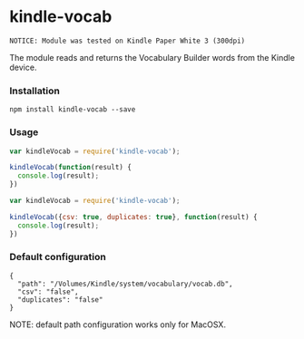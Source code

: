 kindle-vocab
====================================

``NOTICE: Module was tested on Kindle Paper White 3 (300dpi)``

The module reads and returns the Vocabulary Builder words from the Kindle device.

### Installation

``npm install kindle-vocab --save``

### Usage

```js
var kindleVocab = require('kindle-vocab');

kindleVocab(function(result) {
  console.log(result);
})
```

```js
var kindleVocab = require('kindle-vocab');

kindleVocab({csv: true, duplicates: true}, function(result) {
  console.log(result);
})
```

### Default configuration

```
{
  "path": "/Volumes/Kindle/system/vocabulary/vocab.db",
  "csv": "false",
  "duplicates": "false"
}
```

NOTE: default path configuration works only for MacOSX.



